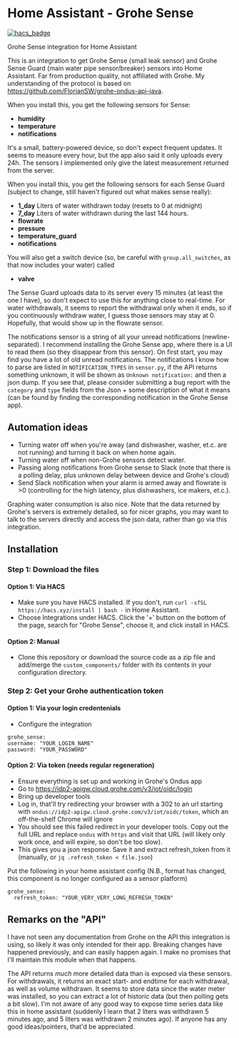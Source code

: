 # Home Assistant - Grohe Sense

[![hacs_badge](https://img.shields.io/badge/HACS-Custom-orange.svg?style=for-the-badge)](https://github.com/custom-components/hacs)

Grohe Sense integration for Home Assistant

This is an integration to get Grohe Sense (small leak sensor) and Grohe Sense Guard (main water pipe sensor/breaker) sensors into Home Assistant. Far from production quality, not affiliated with Grohe. My understanding of the protocol is based on https://github.com/FlorianSW/grohe-ondus-api-java.

When you install this, you get the following sensors for Sense:
 - **humidity**
 - **temperature**
 - **notifications**

It's a small, battery-powered device, so don't expect frequent updates. It seems to measure every hour, but the app also said it only uploads every 24h. The sensors I implemented only give the latest measurement returned from the server.
 
When you install this, you get the following sensors for each Sense Guard (subject to change, still haven't figured out what makes sense really):
 - **1_day** Liters of water withdrawn today (resets to 0 at midnight)
 - **7_day** Liters of water withdrawn during the last 144 hours.
 - **flowrate**
 - **pressure** 
 - **temperature_guard**
 - **notifications**

You will also get a switch device (so, be careful with `group.all_switches`, as that now includes your water) called
 - **valve**

The Sense Guard uploads data to its server every 15 minutes (at least the one I have), so don't expect to use this for anything close to real-time. For water withdrawals, it seems to report the withdrawal only when it ends, so if you continuously withdraw water, I guess those sensors may stay at 0. Hopefully, that would show up in the flowrate sensor.

The notifications sensor is a string of all your unread notifications (newline-separated). I recommend installing the Grohe Sense app, where there is a UI to read them (so they disappear from this sensor). On first start, you may find you have a lot of old unread notifications. The notifications I know how to parse are listed in `NOTIFICATION_TYPES` in `sensor.py`, if the API returns something unknown, it will be shown as `Unknown notification:` and then a json dump. If you see that, please consider submitting a bug report with the `category` and `type` fields from the Json + some description of what it means (can be found by finding the corresponding notification in the Grohe Sense app).

## Automation ideas
- Turning water off when you're away (and dishwasher, washer, et.c. are not running) and turning it back on when home again.
- Turning water off when non-Grohe sensors detect water.
- Passing along notifications from Grohe sense to Slack (note that there is a polling delay, plus unknown delay between device and Grohe's cloud)
- Send Slack notification when your alarm is armed away and flowrate is >0 (controlling for the high latency, plus dishwashers, ice makers, et.c.).

Graphing water consumption is also nice. Note that the data returned by Grohe's servers is extremely detailed, so for nicer graphs, you may want to talk to the servers directly and access the json data, rather than go via this integration.

## Installation

### Step 1: Download the files

#### Option 1: Via HACS
- Make sure you have HACS installed. If you don't, run `curl -sfSL https://hacs.xyz/install | bash -` in Home Assistant.
- Choose Integrations under HACS. Click the '+' button on the bottom of the page, search for 
  "Grohe Sense", choose it, and click install in HACS.

#### Option 2: Manual
- Clone this repository or download the source code as a zip file and add/merge the `custom_components/` folder with its contents in your configuration directory.


### Step 2: Get your Grohe authentication token

#### Option 1: Via your login credentenials
- Configure the integration
```
grohe_sense:
username: "YOUR_LOGIN_NAME"
password: "YOUR_PASSWORD"

```

#### Option 2: Via token (needs regular regeneration)
- Ensure everything is set up and working in Grohe's Ondus app
- Go to https://idp2-apigw.cloud.grohe.com/v3/iot/oidc/login
- Bring up developer tools
- Log in, that'll try redirecting your browser with a 302 to an url starting with `ondus://idp2-apigw.cloud.grohe.com/v3/iot/oidc/token`, which an off-the-shelf Chrome will ignore
- You should see this failed redirect in your developer tools. Copy out the full URL and replace `ondus` with `https` and visit that URL (will likely only work once, and will expire, so don't be too slow).
- This gives you a json response. Save it and extract refresh_token from it (manually, or `jq .refresh_token < file.json`)

Put the following in your home assistant config (N.B., format has changed, this component is no longer configured as a sensor platform)
```
grohe_sense:
  refresh_token: "YOUR_VERY_VERY_LONG_REFRESH_TOKEN"
```

## Remarks on the "API"
I have not seen any documentation from Grohe on the API this integration is using, so likely it was only intended for their app. Breaking changes have happened previously, and can easily happen again. I make no promises that I'll maintain this module when that happens.

The API returns _much_ more detailed data than is exposed via these sensors. For withdrawals, it returns an exact start- and endtime for each withdrawal, as well as volume withdrawn. It seems to store data since the water meter was installed, so you can extract a lot of historic data (but then polling gets a bit slow). I'm not aware of any good way to expose time series data like this in home assistant (suddenly I learn that 2 liters was withdrawn 5 minutes ago, and 5 liters was withdrawn 2 minutes ago). If anyone has any good ideas/pointers, that'd be appreciated.
